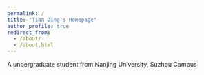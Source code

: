 ```yaml
---
permalink: /
title: "Tian Ding's Homepage"
author_profile: true
redirect_from: 
  - /about/
  - /about.html
---
```


A undergraduate student from Nanjing University, Suzhou Campus
